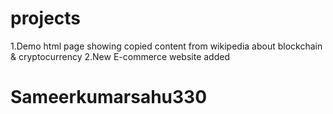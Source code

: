 # projects
1.Demo html page showing copied content from wikipedia about blockchain & cryptocurrency
2.New E-commerce website added
# Sameerkumarsahu330
